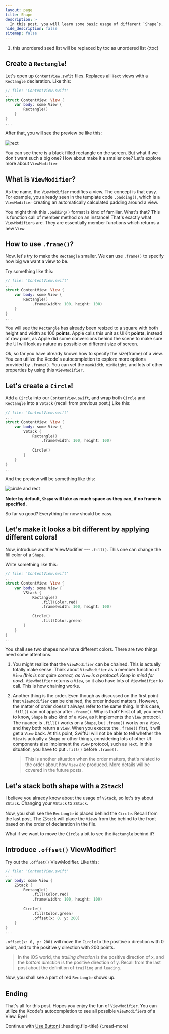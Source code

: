 ```yaml
---
layout: page
title: Shape
description: >
  In this post, you will learn some basic usage of different `Shape`s. Beyond that, you will also start to learn more about `ViewModifier`.
hide_description: false
sitemap: false
---
```


1. this unordered seed list will be replaced by toc as unordered list
{:toc}

## Create a `Rectangle`!

Let's open up `ContentView.swfit` files. Replaces all `Text` views with a `Rectangle` declaration. Like this:

```swift
// file: 'ContentView.swift'
...
struct ContentView: View {
    var body: some View {
        Rectangle()
    }
}
...
```

After that, you will see the preview be like this:

![rect](intro/../../assets/img/intro/3/1.png)

You can see there is a black filled rectangle on the screen. But what if we don't want such a big one? How about make it a smaller one? Let's explore more about `ViewModifier`

## What is `ViewModifier`?

As the name, the `ViewModifier` modifies a view. The concept is that easy. For example, you already seen in the template code `.padding()`, which is a `ViewModifier` creating an automatically calculated padding around a view.

You might think this `.padding()` format is kind of familiar. What's that? This is function call of member method on an instance! That's exactly what `ViewModifier`s are. They are essentially member functions which returns a new `View`.

## How to use `.frame()`?

Now, let's try to make the `Rectangle` smaller. We can use `.frame()` to specify how big we want a view to be.

Try something like this:

```swift
// file: 'ContentView.swift'
...
struct ContentView: View {
    var body: some View {
        Rectangle()
            .frame(width: 100, height: 100)
    }
}
...
```

You will see the `Rectangle` has already been resized to a square with both height and width as 100 **points**. Apple calls this unit as UIKit **points**, instead of raw pixel, as Apple did some conversions behind the scene to make sure the UI will look as nature as possible on different size of screen.

Ok, so far you have already known how to specify the size(frame) of a view. You can utilize the Xcode's autocompletion to explore more options provided by `.frame()`. You can set the `maxWidth`, `minHeight`, and lots of other properties by using this `ViewModifier`.

## Let's create a `Circle`!

Add a `Circle` into our `ContentView.swift`, and wrap both `Circle` and `Rectangle` into a `VStack` (recall from previous post.) Like this:

```swift
// file: 'ContentView.swift'
...
struct ContentView: View {
    var body: some View {
        VStack {
            Rectangle()
                .frame(width: 100, height: 100)
            
            Circle()
        }
    }
}
...
```

And the preview will be something like this:

![circle and rect](intro/../../assets/img/intro/3/2.png)

**Note: by default, `Shape` will take as much space as they can, if no frame is specified.**

So far so good? Everything for now should be easy.

## Let's make it looks a bit different by applying different colors!

Now, introduce another ViewModifier --- `.fill()`. This one can change the fill color of a `Shape`.

Write something like this:

```swift
// file: 'ContentView.swift'
...
struct ContentView: View {
    var body: some View {
        VStack {
            Rectangle()
                .fill(Color.red)
                .frame(width: 100, height: 100)
            
            Circle()
                .fill(Color.green)
        }
    }
}
...
```

You shall see two shapes now have different colors. There are two things need some attentions.

1. You might realize that the `ViewModifier` can be chained. This is actually totally make sense. Think about `ViewModifier` as a member functino of `View` *(this is not quite correct, as `View` is a protocal. Keep in mind for now)*. `ViewModifier` returns a `View`, so it also have lots of `ViewModifier` to call. This is how chaining works.

2. Another thing is the order. Even though as discussed on the first point that `ViewModifier` can be chained, the order indeed matters. However, the matter of order doesn't always refer to the same thing. In this case, `.fill()` can not appear after `.frame()`. Why is that? First of all, you need to know, `Shape` is also kind of a `View`, as it implements the `View` protocol. The nuance is `.fill()` works on a `Shape`, but `.frame()` works on a `View`, and they both return a `View`. When you execute the `.frame()` first, it will get a `View` back. At this point, SwiftUI will not be able to tell whether the `View` is actually a `Shape` or other things, considering lots of other UI components also implement the `View` protocol, such as `Text`. In this situation, you have to put `.fill()` before `.frame()`.

    > This is another situation when the order matters, that's related to the order about how `View` are produced. More details will be covered in the future posts.

## Let's stack both shape with a `ZStack`!

I believe you alraedy know about the usage of `VStack`, so let's try about `ZStack`. Changing your `VStack` to `ZStack`.

Now, you shall see the `Rectangle` is placed behind the `Circle`. Recall from the last post. The `ZStack` will place the `View`s from the behind to the front based on the order of declaration in the file.

What if we want to move the `Circle` a bit to see the `Rectangle` behind it?

## Introduce `.offset()` ViewModifier!

Try out the `.offset()` ViewModifier. Like this:

```swift
// file: 'ContentView.swift'
...
var body: some View {
    ZStack {
        Rectangle()
            .fill(Color.red)
            .frame(width: 100, height: 100)
            
        Circle()
            .fill(Color.green)
            .offset(x: 0, y: 200)
    }
}
...
```

`.offset(x: 0, y: 200)` will move the `Circle` to the positive x direction with 0 point, and to the positive y direction with 200 points.

> In the iOS world, the *trailing direction* is the positive direction of x, and the *bottom direction* is the positive direction of y. Recall from the last post about the definition of `trailing` and `leading`.

Now, you shall see a part of red `Rectangle` shows up.

## Ending

That's all for this post. Hopes you enjoy the fun of `ViewModifier`. You can utilize the Xcode's autocompletion to see all possible `ViewModifier`s of a View. Bye!


Continue with [Use Button](button.md){:.heading.flip-title}
{:.read-more}
